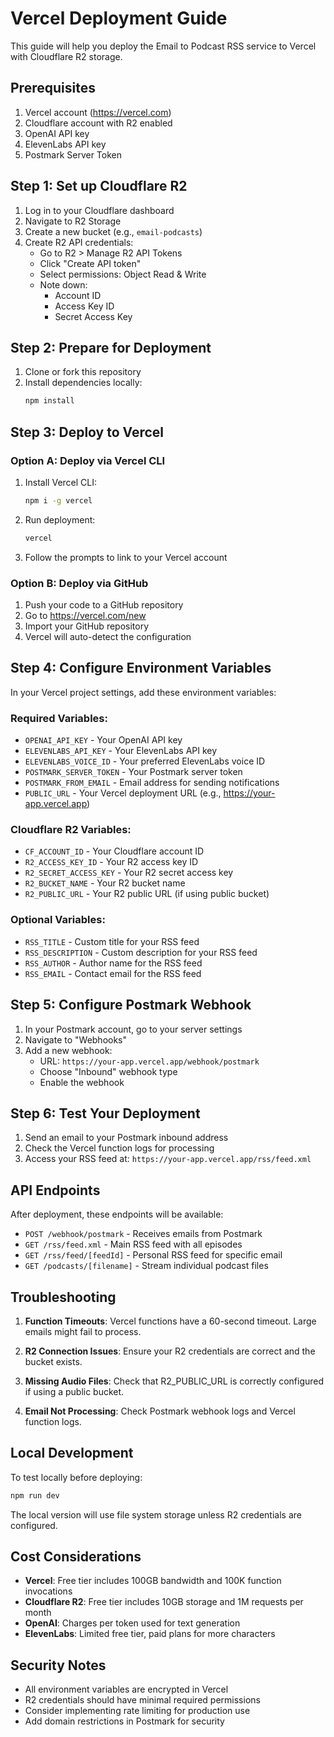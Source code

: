 # Vercel Deployment Guide

This guide will help you deploy the Email to Podcast RSS service to Vercel with Cloudflare R2 storage.

## Prerequisites

1. Vercel account (https://vercel.com)
2. Cloudflare account with R2 enabled
3. OpenAI API key
4. ElevenLabs API key
5. Postmark Server Token

## Step 1: Set up Cloudflare R2

1. Log in to your Cloudflare dashboard
2. Navigate to R2 Storage
3. Create a new bucket (e.g., `email-podcasts`)
4. Create R2 API credentials:
   - Go to R2 > Manage R2 API Tokens
   - Click "Create API token"
   - Select permissions: Object Read & Write
   - Note down:
     - Account ID
     - Access Key ID
     - Secret Access Key

## Step 2: Prepare for Deployment

1. Clone or fork this repository
2. Install dependencies locally:
   ```bash
   npm install
   ```

## Step 3: Deploy to Vercel

### Option A: Deploy via Vercel CLI

1. Install Vercel CLI:
   ```bash
   npm i -g vercel
   ```

2. Run deployment:
   ```bash
   vercel
   ```

3. Follow the prompts to link to your Vercel account

### Option B: Deploy via GitHub

1. Push your code to a GitHub repository
2. Go to https://vercel.com/new
3. Import your GitHub repository
4. Vercel will auto-detect the configuration

## Step 4: Configure Environment Variables

In your Vercel project settings, add these environment variables:

### Required Variables:

- `OPENAI_API_KEY` - Your OpenAI API key
- `ELEVENLABS_API_KEY` - Your ElevenLabs API key
- `ELEVENLABS_VOICE_ID` - Your preferred ElevenLabs voice ID
- `POSTMARK_SERVER_TOKEN` - Your Postmark server token
- `POSTMARK_FROM_EMAIL` - Email address for sending notifications
- `PUBLIC_URL` - Your Vercel deployment URL (e.g., https://your-app.vercel.app)

### Cloudflare R2 Variables:

- `CF_ACCOUNT_ID` - Your Cloudflare account ID
- `R2_ACCESS_KEY_ID` - Your R2 access key ID
- `R2_SECRET_ACCESS_KEY` - Your R2 secret access key
- `R2_BUCKET_NAME` - Your R2 bucket name
- `R2_PUBLIC_URL` - Your R2 public URL (if using public bucket)

### Optional Variables:

- `RSS_TITLE` - Custom title for your RSS feed
- `RSS_DESCRIPTION` - Custom description for your RSS feed
- `RSS_AUTHOR` - Author name for the RSS feed
- `RSS_EMAIL` - Contact email for the RSS feed

## Step 5: Configure Postmark Webhook

1. In your Postmark account, go to your server settings
2. Navigate to "Webhooks"
3. Add a new webhook:
   - URL: `https://your-app.vercel.app/webhook/postmark`
   - Choose "Inbound" webhook type
   - Enable the webhook

## Step 6: Test Your Deployment

1. Send an email to your Postmark inbound address
2. Check the Vercel function logs for processing
3. Access your RSS feed at: `https://your-app.vercel.app/rss/feed.xml`

## API Endpoints

After deployment, these endpoints will be available:

- `POST /webhook/postmark` - Receives emails from Postmark
- `GET /rss/feed.xml` - Main RSS feed with all episodes
- `GET /rss/feed/[feedId]` - Personal RSS feed for specific email
- `GET /podcasts/[filename]` - Stream individual podcast files

## Troubleshooting

1. **Function Timeouts**: Vercel functions have a 60-second timeout. Large emails might fail to process.

2. **R2 Connection Issues**: Ensure your R2 credentials are correct and the bucket exists.

3. **Missing Audio Files**: Check that R2_PUBLIC_URL is correctly configured if using a public bucket.

4. **Email Not Processing**: Check Postmark webhook logs and Vercel function logs.

## Local Development

To test locally before deploying:

```bash
npm run dev
```

The local version will use file system storage unless R2 credentials are configured.

## Cost Considerations

- **Vercel**: Free tier includes 100GB bandwidth and 100K function invocations
- **Cloudflare R2**: Free tier includes 10GB storage and 1M requests per month
- **OpenAI**: Charges per token used for text generation
- **ElevenLabs**: Limited free tier, paid plans for more characters

## Security Notes

- All environment variables are encrypted in Vercel
- R2 credentials should have minimal required permissions
- Consider implementing rate limiting for production use
- Add domain restrictions in Postmark for security